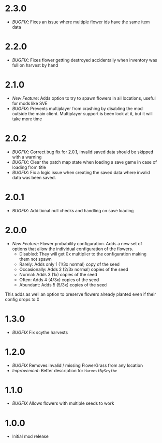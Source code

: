 # 2.3.0
- *BUGFIX*: Fixes an issue where multiple flower ids have the same item data

# 2.2.0 
- *BUGFIX*: Fixes flower getting destroyed accidentally when inventory was full on harvest by hand

# 2.1.0
- *New Feature*: Adds option to try to spawn flowers in all locations, useful for mods like SVE
- *BUGFIX*: Prevents multiplayer from crashing by disabling the mod outside the main client. Multiplayer support is been look at it, but it will take more time

# 2.0.2
- *BUGFIX*: Correct bug fix for 2.0.1, invalid saved data should be skipped with a warning
- *BUGFIX*: Clear the patch map state when loading a save game in case of loading from title
- *BUGFIX*: Fix a logic issue when creating the saved data where invalid data was been saved.

# 2.0.1
- *BUGFIX*: Additional null checks and handling on save loading

# 2.0.0
- *New Feature*: Flower probability configuration. Adds a new set of options that allow the individual configuration of the flowers.
    - Disabled: They will get 0x multiplier to the configuration making them not spawn
    - Rarely: Adds only 1 (1/3x normal) copy of the seed
	- Occasionally: Adds 2 (2/3x normal) copies of the seed
    - Normal: Adds 3 (1x) copies of the seed
    - Often: Adds 4 (4/3x) copies of the seed
    - Abundant: Adds 5 (5/3x) copies of the seed

This adds as well an option to preserve flowers already planted even if their config drops to 0

# 1.3.0
- *BUGFIX* Fix scythe harvests

# 1.2.0
- *BUGFIX* Removes invalid / missing FlowerGrass from any location
- *Improvement*: Better description for `HarvestByScythe`

# 1.1.0
- *BUGFIX* Allows flowers with multiple seeds to work

# 1.0.0
- Initial mod release